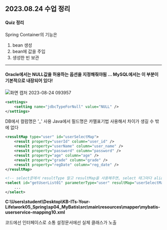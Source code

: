 ## 2023.08.24 수업 정리

#### Quiz 정리

Spring Container의 기능은

1. bean 생성
2. bean에 값을 주입
3. 생성한 빈 보관

---

#### Oracle에서는 NULL값을 허용하는 옵션을 지정해줘야됨 ... MySQL에서는 이 부분이 기본적으로 내장되어 있다!

![화면 캡처 2023-08-24 093957](https://github.com/2oo1s/TIL/assets/90839206/0c7e3968-344a-4f70-98ff-8e6a4c06fa01)

```xml
<settings>
	<setting name="jdbcTypeForNull" value="NULL" />
</settings>
```

DB에서 컬럼명은 '\_' 사용
Java에서 필드명은 카멜표기법 사용해서 차이가 생길 수 밖에 없다

```xml
<resultMap type="user" id="userSelectMap">
	<result property="userId" column="user_id" />
	<result property="userName" column="user_name" />
	<result property="password" column="password" />
	<result property="age" column="age" />
	<result property="grade" column="grade" />
	<result property="regDate" column="reg_date" />
</resultMap>

<!-- select문에서 resultType 말고 resultMap을 사용해주면, select 태그마다 alias 사용 안해도 된다 -->
<select id="getUserList01" parameterType="user" resultMap="userSelectMap">
	...
</select>
```

<b>C:\Users\student\Desktop\KB-ITs-Your-Life\work05_Spring\sp04_MyBatis\src\main\resources\mapper\mybatis-userservice-mapping10.xml</b>

코드에선 인터페이스로 소통
설정문서에선 실체 클래스가 노출
